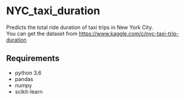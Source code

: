 # NYC_taxi_duration
Predicts the total ride duration of taxi trips in New York City. <br>
You can get the dataset from
https://www.kaggle.com/c/nyc-taxi-trip-duration

## Requirements
* python 3.6
* pandas 
* numpy
* scikit-learn
